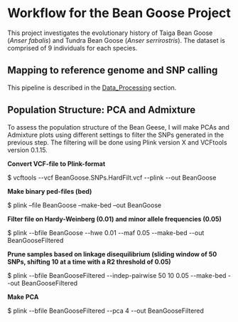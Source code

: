 # Workflow for the Bean Goose Project

This project investigates the evolutionary history of Taiga Bean Goose (*Anser fabalis*) and Tundra Bean Goose (*Anser serrirostris*). The dataset is comprised of 9 individuals for each species.

## Mapping to reference genome and SNP calling

This pipeline is described in the [Data_Processing](https://github.com/JenteOttie/Goose_Genomics/blob/master/Data_Processing.md) section.

## Population Structure: PCA and Admixture

To assess the population structure of the Bean Geese, I will make PCAs and Admixture plots using different settings to filter the SNPs generated in the previous step. The filtering will be done using Plink version X and VCFtools version 0.1.15.

**Convert VCF-file to Plink-format**

$ vcftools --vcf BeanGoose.SNPs.HardFilt.vcf --plink --out BeanGoose

**Make binary ped-files (bed)**

$ plink –file BeanGoose –make-bed –out BeanGoose

**Filter file on Hardy-Weinberg (0.01) and minor allele frequencies (0.05)**

$ plink --bfile BeanGoose --hwe 0.01 --maf 0.05 --make-bed --out BeanGooseFiltered

**Prune samples based on linkage disequilibrium (sliding window of 50 SNPs, shifting 10 at a time with a R2 threshold of 0.05)**

$ plink --bfile BeanGooseFiltered --indep-pairwise 50 10 0.05 --make-bed --out BeanGooseFiltered

**Make PCA**

$ plink --bfile BeanGooseFiltered --pca 4 --out BeanGooseFiltered
